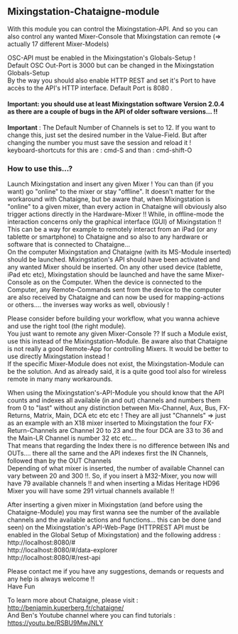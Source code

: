 ## Mixingstation-Chataigne-module

With this module you can control the Mixingstation-API. And so you can also control any wanted Mixer-Console that Mixingstation can remote (=> actually 17 different Mixer-Models)    

OSC-API must be enabled in the Mixingstation's Globals-Setup !    
Default OSC Out-Port is 3000 but can be changed in the Mixingstation Globals-Setup    
By the way you should also enable HTTP REST and set it's  Port to have accès to the API's HTTP interface. Default Port is 8080 .   

#### Important: you should use at least Mixingstation software Version 2.0.4 as there are a couple of bugs in the API of older software versions... !!

**Important** : The Default Number of Channels is set to 12. If you want to change this, just set the desired number in the Value-Field. But after changing the number you must save the session and reload it !   
keyboard-shortcuts for this are :  cmd-S and than : cmd-shift-O   

###  How to use this...?  
Launch Mixingstation and insert any given Mixer ! You can than (if you want) go "online" to the mixer  or stay "offline". It doesn't matter for the workaround with Chataigne, but be aware that, when Mixingstation is "online" to a given mixer, than every action in Chataigne will obviously also trigger actions directly  in the Hardware-Mixer !! While, in offline-mode the interaction concerns only the graphical interface (GUI) of Mixingstation !!    
This can be a way for example to remotely interact from an iPad (or any tablette or smartphone) to Chataigne and so also to any hardware or software that is connected to Chataigne...   
On the computer Mixingstation and Chataigne (with its MS-Module inserted) should be launched. Mixingstation's API should have been activated and any wanted Mixer should be inserted. On any other used device  (tablette, iPad etc etc), Mixingstation should be launched and have the same Mixer-Console as on the Computer. When the device is connected to the Computer, any Remote-Commands sent from the device to the computer are also received by Chataigne and can now be used for mapping-actions or others.... the inverses way works as well, obviously ! 

Please consider before building your workflow, what you wanna achieve and use the right tool (the right module).    
You just want to remote any given Mixer-Console ?? If such a Module exist, use this instead of the Mixingstation-Module. Be aware also that Chataigne is not really a good Remote-App for controlling Mixers. It would be better to use directly Mixingstation instead !    
If the specific Mixer-Module does not exist, the Mixingstation-Module can be the solution. And as already said, it is a quite good tool also for wireless remote in many many workarounds.        

When using the Mixingstation's-API-Module you should know that the API counts and indexes all available (in and out) channels and numbers them from 0 to "last" without any distinction between Mix-Channel, Aux, Bus, FX-Returns, Matrix, Main, DCA etc etc etc ! They are all just "Channels" => just as an example with an X18 mixer inserted to Mixingstation the four FX-Return-Channels are Channel 20 to 23 and the four DCA are 33 to 36 and the Main-LR Channel is number 32 etc etc...    
That means that regarding the Index there is no difference between INs and OUTs.... there all the same and the API indexes first the IN Channels, followed than by the OUT Channels       
Depending of what mixer is inserted, the number of available Channel can vary between 20 and 300 !!. So, if you insert à M32-Mixer, you now will have 79 available channels !! and when inserting a Midas Heritage HD96 Mixer you will have some 291 virtual channels available !!

After inserting a given mixer in Mixingstation (and before using the Chataigne-Module) you may first wanna see the number of the available channels and the available actions and functions... this can be done (and seen) on the Mixingstation's API-Web-Page (HTTPREST API must be enabled in the Global Setup of Mixingstation) and the following address  :   
http://localhost:8080/#   
http://localhost:8080/#/data-explorer   
http://localhost:8080/#/rest-api    

Please contact me if you have any suggestions, demands or requests and any help is always welcome !!   
Have Fun    

To learn more about Chataigne, please visit : http://benjamin.kuperberg.fr/chataigne/    
And Ben's Youtube channel where you can find tutorials : https://youtu.be/RSBU9MwJNLY
